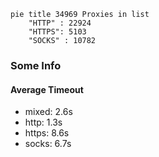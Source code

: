 
```mermaid
pie title 34969 Proxies in list
    "HTTP" : 22924
    "HTTPS": 5103
    "SOCKS" : 10782
```

### Some Info
#### Average Timeout

- mixed: 2.6s
- http: 1.3s
- https: 8.6s
- socks: 6.7s